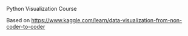 Python Visualization Course

Based on
https://www.kaggle.com/learn/data-visualization-from-non-coder-to-coder